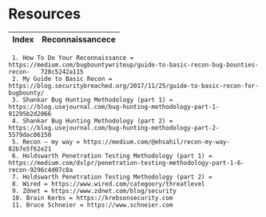 # Resources

Index | Reconnaissancece
--- | ---

     1. How To Do Your Reconnaissance = https://medium.com/bugbountywriteup/guide-to-basic-recon-bug-bounties-recon-   728c5242a115
     2. My Guide to Basic Recon = https://blog.securitybreached.org/2017/11/25/guide-to-basic-recon-for-bugbounty/
     3. Shankar Bug Hunting Methodology (part 1) = https://blog.usejournal.com/bug-hunting-methodology-part-1-91295b2d2066
     4. Shankar Bug Hunting Methodology (part 2) = https://blog.usejournal.com/bug-hunting-methodology-part-2-5579dac06150
     5. Recon — my way = https://medium.com/@ehsahil/recon-my-way-82b7e5f62e21
     6. Holdswarth Penetration Testing Methodology (part 1) = https://medium.com/dvlpr/penetration-testing-methodology-part-1-6-recon-9296c4d07c8a
     7. Holdswarth Penetration Testing Methodology (part 2) =
     8. Wired = https://www.wired.com/categoory/threatlevel
     9. Zdnet = https://www.zdnet.com/blog/security
     10. Brain Kerbs = https://krebsonsecurity.com
     11. Bruce Schneier = https://www.schneier.com
